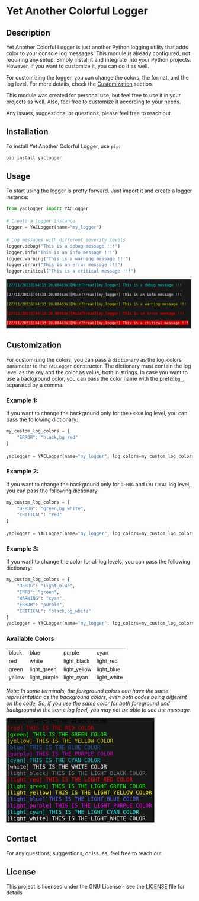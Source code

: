 # Yet Another Colorful Logger


## Description

Yet Another Colorful Logger is just another Python logging utility that adds color to your console log messages. This module is already configured, not requiring any setup. Simply install it and integrate into your Python projects. However, if you want to customize it, you can do it as well.

For customizing the logger, you can change the colors, the format, and the log level. For more details, check the [Customization](#customization) section.

This module was created for personal use, but feel free to use it in your projects as well. 
Also, feel free to customize it according to your needs.

Any issues, suggestions, or questions, please feel free to reach out.

## Installation

To install Yet Another Colorful Logger, use `pip`:

```bash
pip install yaclogger
```

## Usage

To start using the logger is pretty forward. Just import it and create a logger instance:

```python
from yaclogger import YACLogger

# Create a logger instance
logger = YACLogger(name="my_logger")

# Log messages with different severity levels
logger.debug("This is a debug message !!!")
logger.info("This is an info message !!!")
logger.warning("This is a warning message !!!")
logger.error("This is an error message !!!")
logger.critical("This is a critical message !!!")
```

<img src="/docs/images/example.png" alt="Yet Another Colorful Logger Example" width="500"/>

## Customization

For customizing the colors, you can pass a `dictionary` as the log_colors parameter to the `YACLogger` constructor. The dictionary must contain the log level as the key and the color as value, both in strings. In case you want to use a background color, you can pass the color name with the prefix `bg_`, separated by a comma. 

### Example 1:

If you want to change the background only for the `ERROR` log level, you can pass the following dictionary:

```python
my_custom_log_colors = {
    "ERROR": "black,bg_red"
}

yaclogger = YACLogger(name="my_logger", log_colors=my_custom_log_colors)
```

### Example 2:

If you want to change the background only for `DEBUG` and `CRITICAL` log level, you can pass the following dictionary:

```python
my_custom_log_colors = {
    "DEBUG": "green,bg_white",
    "CRITICAL": "red"
}

yaclogger = YACLogger(name="my_logger", log_colors=my_custom_log_colors)
```

### Example 3:
If you want to change the color for all log levels, you can pass the following dictionary:

```python
my_custom_log_colors = {
    "DEBUG": "light_blue",
    "INFO": "green",
    "WARNING": "cyan",
    "ERROR": "purple",
    "CRITICAL": "black,bg_white"
}
yaclogger = YACLogger(name="my_logger", log_colors=my_custom_log_colors)
```

### Available Colors

<table>
    <tbody>
        <tr>
            <td>black</td>
            <td>blue</td>
            <td>purple</td>
            <td>cyan</td>
        </tr>
        <tr>
            <td>red</td>
            <td>white</td>
            <td>light_black</td>
            <td>light_red</td>
        </tr>
        <tr>
            <td>green</td>
            <td>light_green</td>
            <td>light_yellow</td>
            <td>light_blue</td>
        </tr>
        <tr>
            <td>yellow</td>
            <td>light_purple</td>
            <td>light_cyan</td>
            <td>light_white</td>
        </tr>
    </tbody>
</table>

*Note: In some terminals, the foreground colors can have the same representation as the background colors, even both codes being different on the code. So, if you use the same color for both foreground and background in the same log level, you may not be able to see the message.*

<img src="/docs/images/example2.png" alt="Colors Example" width="400"/>

## Contact

For any questions, suggestions, or issues, feel free to reach out

## License

This project is licensed under the GNU License - see the [LICENSE](LICENSE) file for details